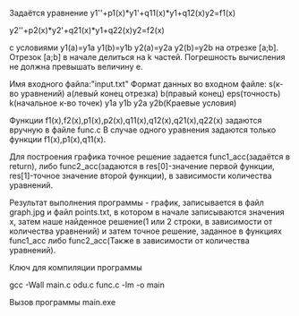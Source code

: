 
Задаётся уравнение
y1''+p1(x)*y1'+q11(x)*y1+q12(x)y2=f1(x)

y2''+p2(x)*y2'+q21(x)*y1+q22(x)y2=f2(x)

с условиями y1(a)=y1a y1(b)=y1b y2(a)=y2a y2(b)=y2b на отрезке [a;b]. Отрезок [a;b] в начале делиться на k частей. 
Погрешность вычисления не должна превышать величину e.


Имя входного файла:"input.txt"
Формат данных во входном файле:
s(к-во уравнений)
a(левый конец отрезка) b(правый конец) eps(точность) k(начальное к-во точек) y1a y1b y2a y2b(Краевые условия)

Функции f1(x),f2(x),p1(x),p2(x),q11(x),q12(x),q21(x),q22(x) задаются вручную в файле func.c
В случае одного уравнения задаются только функции f1(x),p1(x),q11(x).

Для построения графика точное решение задается 
func1_acc(задаётся в return), либо func2_acc(задаются в res[0]-значение первой функции, res[1]-точное значение второй функции), в зависимости количества уравнений.

Результат выполнения программы - график, записывается в файл graph.jpg 
и файл points.txt, в котором в начале записываются значения x, затем наше найденное решение(1 или 2 строки, в зависимости от количества уравнений) 
и затем точное решение, заданное в функциях func1_acc либо func2_acc(Также в зависимости от количества уравнений).

Ключ для компиляции программы 

gcc -Wall main.c odu.c func.c -lm -o main 

Вызов программы main.exe
